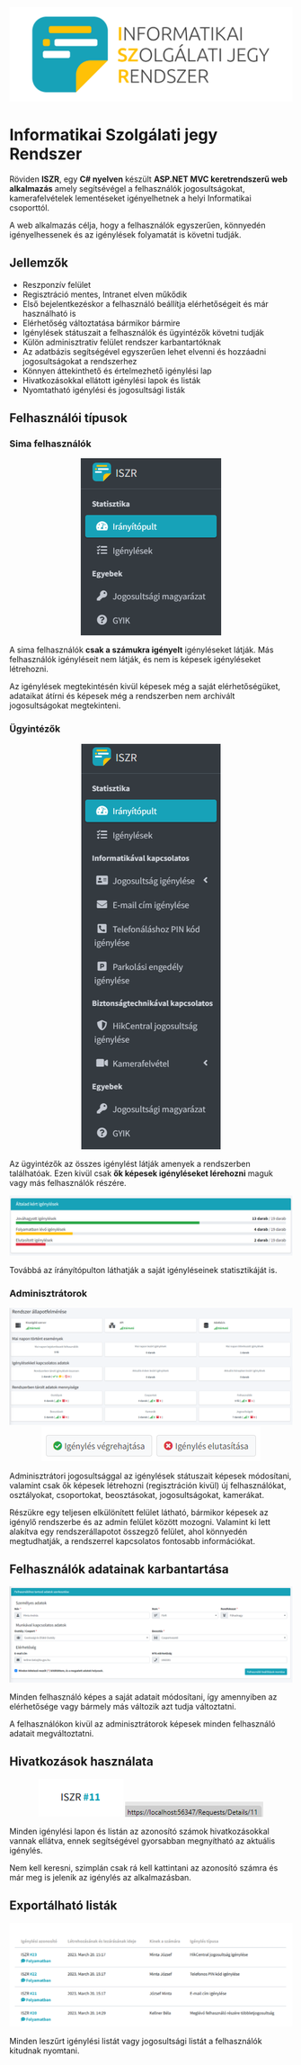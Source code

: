 ﻿<p align="center">
  <img src=".github/ISZR_Long_Trans.png">
</p>

# Informatikai Szolgálati jegy Rendszer

Röviden **ISZR**, egy **C# nyelven** készült **ASP.NET MVC keretrendszerű web alkalmazás** amely segítsévégel a felhasználók jogosultságokat, kamerafelvételek lementéseket igényelhetnek a helyi Informatikai csoporttól.

A web alkalmazás célja, hogy a felhasználók egyszerűen, könnyedén igényelhessenek és az igénylések folyamatát is követni tudják.

## Jellemzők

- Reszponzív felület
- Regisztráció mentes, Intranet elven műkődik
- Első bejelentkezéskor a felhasználó beállítja elérhetőségeit és már használható is
- Elérhetőség változtatása bármikor bármire
- Igénylések státuszait a felhasználók és ügyintézők követni tudják
- Külön adminisztrativ felület rendszer karbantartóknak
- Az adatbázis segítségével egyszerűen lehet elvenni és hozzáadni jogosultságokat a rendszerhez
- Könnyen áttekinthető és értelmezhető igénylési lap
- Hivatkozásokkal ellátott igénylési lapok és listák
- Nyomtatható igénylési és jogosultsági listák

## Felhasználói típusok

### Sima felhasználók

<p align="center">
	<img src=".github/user.png">
</p>

A sima felhasználók **csak a számukra igényelt** igényléseket látják. Más felhasználók igényléseit nem látják, és nem is képesek igényléseket létrehozni.

Az igénylések megtekintésén kivül képesek még a saját elérhetőségüket, adataikat átírni és képesek még a rendszerben nem archivált jogosultságokat megtekinteni.

### Ügyintézők

<p align="center">
	<img src=".github/ugyintezo.png">
</p>

Az ügyintézők az összes igénylést látják amenyek a rendszerben találhatóak. Ezen kivül csak **ők képesek igényléseket lérehozni** maguk vagy más felhasználók részére.

<p align="center">
	<img src=".github/ugyintezoRequests.png">
</p>

Továbbá az írányítópulton láthatják a saját igényléseinek statisztikáját is.

### Adminisztrátorok

<p align="center">
	<img src=".github/healthcheck.png">
	<img src=".github/statusChange.png">
</p>

Adminisztrátori jogosultsággal az igénylések státuszait képesek módosítani, valamint csak ők képesek létrehozni (regisztráción kivül) új felhasználókat, osztályokat, csoportokat, beosztásokat, jogosultságokat, kamerákat.

Részükre egy teljesen elkülönített felület látható, bármikor képesek az igénylő rendszerbe és az admin felület között mozogni. Valamint ki lett alakítva egy rendszerállapotot összegző felület, ahol könnyedén megtudhatják, a rendszerrel kapcsolatos fontosabb információkat.

## Felhasználók adatainak karbantartása

<p align="center">
	<img src=".github/userData.png">
</p>

Minden felhasználó képes a saját adatait módosítani, így amennyiben az elérhetősége vagy bármely más változik azt tudja változtatni.

A felhasználókon kivül az adminisztrátorok képesek minden felhasználó adatait megváltoztatni.

## Hivatkozások használata

<p align="center">
	<img src=".github/link2.png">
	<img src=".github/link1.png">
</p>

Minden igénylési lapon és listán az azonosító számok hivatkozásokkal vannak ellátva, ennek segítségével gyorsabban megnyítható az aktuális igénylés.

Nem kell keresni, szimplán csak rá kell kattintani az azonosító számra és már meg is jelenik az igénylés az alkalmazásban.

## Exportálható listák

<p align="center">
	<img src=".github/exportList.png">
</p>

Minden leszűrt igénylési listát vagy jogosultsági listát a felhasználók kitudnak nyomtani.
